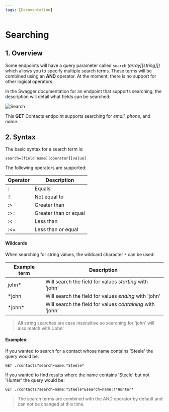 ```yaml
---
tags: [Documentation]
---
```


# Searching

## 1. Overview

Some endpoints will have a query parameter called `search` _(array[[string]])_ which allows you to specify multiple search terms. These terms will be combined using an **AND** operator. At the moment, there is no support for other logical operators.

In the Swagger documentation for an endpoint that supports searching, the description will detail what fields can be searched:

![Search](../../assets/images/contacts-search.png)

This **GET** Contacts endpoint supports searching for *email*, *phone*, and *name*.

## 2. Syntax

The basic syntax for a search term is:

```
search=[field name][operator][value]
```

The following operators are supported:


Operator | Description 
---------|----------
 : | Equals 
 :! | Not equal to 
 :> | Greater than 
 :>= | Greater than or equal 
 :< | Less than 
 :<= | Less than or equal 

#### Wildcards

When searching for string values, the wildcard character `*` can be used:


Example term| Description 
---------|----------
 john* | Will search the field for values _starting_ with 'john'
 *john | Will search the field for values _ending_ with 'john'  
 *john\* | Will search the field for values _containing_ with 'john'

 > All string searches are case insensitive so searching for 'john' will also match with 'John'

#### Examples:

If you wanted to search for a contact whose name contains 'Steele' the query would be:
```
GET ./contacts?search=name:*Steele*
```

If you wanted to find results where the name contains 'Steele' but not 'Hunter' the query would be:
```
GET ./contacts?search=name:*Steele*&search=name:!*Hunter*
```

> The search terms are combined with the AND operator by default and can not be changed at this time.
